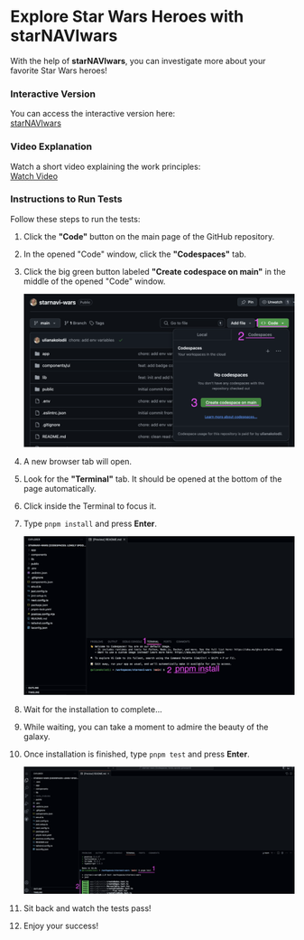 # Explore Star Wars Heroes with starNAVIwars

With the help of **starNAVIwars**, you can investigate more about your favorite Star Wars heroes!

### Interactive Version

You can access the interactive version here:  
[starNAVIwars](https://starnavi-wars-t4sl.vercel.app/)

### Video Explanation

Watch a short video explaining the work principles:  
[Watch Video](https://www.loom.com/share/1cbb53a867a64b169f0671111a36ea8b?sid=ceaeb5ac-6f46-42a1-8a64-e8e7ded08b3f)

### Instructions to Run Tests

Follow these steps to run the tests:

1. Click the **"Code"** button on the main page of the GitHub repository.
2. In the opened "Code" window, click the **"Codespaces"** tab.
3. Click the big green button labeled **"Create codespace on main"** in the middle of the opened "Code" window.

   ![Step 1](./Step%201.png)

4. A new browser tab will open.
5. Look for the **"Terminal"** tab. It should be opened at the bottom of the page automatically.
6. Click inside the Terminal to focus it.
7. Type `pnpm install` and press **Enter**.

   ![Step 2](./Step%202.png)

8. Wait for the installation to complete...
9. While waiting, you can take a moment to admire the beauty of the galaxy.
10. Once installation is finished, type `pnpm test` and press **Enter**.

    ![Step 3](./Step%203.png)

11. Sit back and watch the tests pass!
12. Enjoy your success!
